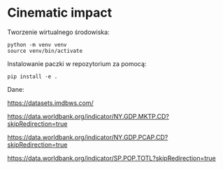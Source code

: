 # Cinematic impact

Tworzenie wirtualnego środowiska:

```
python -m venv venv
source venv/bin/activate
```

Instalowanie paczki w repozytorium za pomocą:
```
pip install -e .
```

Dane:

https://datasets.imdbws.com/

https://data.worldbank.org/indicator/NY.GDP.MKTP.CD?skipRedirection=true

https://data.worldbank.org/indicator/NY.GDP.PCAP.CD?skipRedirection=true

https://data.worldbank.org/indicator/SP.POP.TOTL?skipRedirection=true